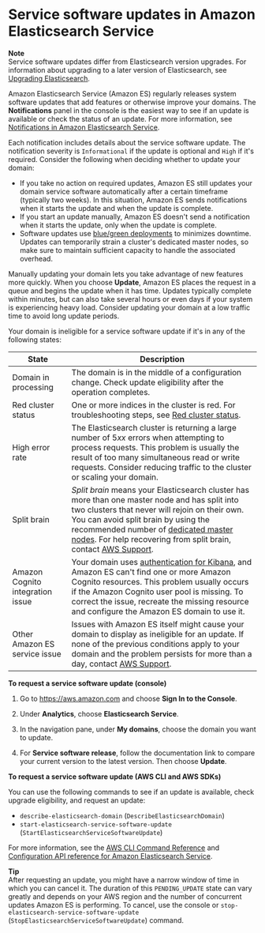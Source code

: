 # Service software updates in Amazon Elasticsearch Service<a name="es-service-software"></a>

**Note**  
Service software updates differ from Elasticsearch version upgrades\. For information about upgrading to a later version of Elasticsearch, see [Upgrading Elasticsearch](es-version-migration.md)\.

Amazon Elasticsearch Service \(Amazon ES\) regularly releases system software updates that add features or otherwise improve your domains\. The **Notifications** panel in the console is the easiest way to see if an update is available or check the status of an update\. For more information, see [Notifications in Amazon Elasticsearch Service](es-managedomains-notifications.md)\.

Each notification includes details about the service software update\. The notification severity is `Informational` if the update is optional and `High` if it's required\. Consider the following when deciding whether to update your domain:
+ If you take no action on required updates, Amazon ES still updates your domain service software automatically after a certain timeframe \(typically two weeks\)\. In this situation, Amazon ES sends notifications when it starts the update and when the update is complete\.
+ If you start an update manually, Amazon ES doesn't send a notification when it starts the update, only when the update is complete\.
+ Software updates use [blue/green deployments](es-managedomains-configuration-changes.md) to minimizes downtime\. Updates can temporarily strain a cluster's dedicated master nodes, so make sure to maintain sufficient capacity to handle the associated overhead\.

Manually updating your domain lets you take advantage of new features more quickly\. When you choose **Update**, Amazon ES places the request in a queue and begins the update when it has time\. Updates typically complete within minutes, but can also take several hours or even days if your system is experiencing heavy load\. Consider updating your domain at a low traffic time to avoid long update periods\. 

Your domain is ineligible for a service software update if it's in any of the following states:


| State | Description | 
| --- | --- | 
| Domain in processing |  The domain is in the middle of a configuration change\. Check update eligibility after the operation completes\.  | 
| Red cluster status |  One or more indices in the cluster is red\. For troubleshooting steps, see [Red cluster status](aes-handling-errors.md#aes-handling-errors-red-cluster-status)\.  | 
| High error rate |  The Elasticsearch cluster is returning a large number of 5*xx* errors when attempting to process requests\. This problem is usually the result of too many simultaneous read or write requests\. Consider reducing traffic to the cluster or scaling your domain\.  | 
| Split brain |  *Split brain* means your Elasticsearch cluster has more than one master node and has split into two clusters that never will rejoin on their own\. You can avoid split brain by using the recommended number of [dedicated master nodes](es-managedomains-dedicatedmasternodes.md)\. For help recovering from split brain, contact [AWS Support](https://console.aws.amazon.com/support/home)\.  | 
| Amazon Cognito integration issue |  Your domain uses [authentication for Kibana](es-cognito-auth.md), and Amazon ES can't find one or more Amazon Cognito resources\. This problem usually occurs if the Amazon Cognito user pool is missing\. To correct the issue, recreate the missing resource and configure the Amazon ES domain to use it\.  | 
| Other Amazon ES service issue |  Issues with Amazon ES itself might cause your domain to display as ineligible for an update\. If none of the previous conditions apply to your domain and the problem persists for more than a day, contact [AWS Support](https://console.aws.amazon.com/support/home)\.  | 

**To request a service software update \(console\)**

1. Go to [https://aws\.amazon\.com](https://aws.amazon.com) and choose **Sign In to the Console**\.

1. Under **Analytics**, choose **Elasticsearch Service**\.

1. In the navigation pane, under **My domains**, choose the domain you want to update\.

1. For **Service software release**, follow the documentation link to compare your current version to the latest version\. Then choose **Update**\.

**To request a service software update \(AWS CLI and AWS SDKs\)**

You can use the following commands to see if an update is available, check upgrade eligibility, and request an update:
+ `describe-elasticsearch-domain` \(`DescribeElasticsearchDomain`\)
+ `start-elasticsearch-service-software-update` \(`StartElasticsearchServiceSoftwareUpdate`\)

For more information, see the [AWS CLI Command Reference](https://docs.aws.amazon.com/cli/latest/reference/) and [Configuration API reference for Amazon Elasticsearch Service](es-configuration-api.md)\.

**Tip**  
After requesting an update, you might have a narrow window of time in which you can cancel it\. The duration of this `PENDING_UPDATE` state can vary greatly and depends on your AWS region and the number of concurrent updates Amazon ES is performing\. To cancel, use the console or `stop-elasticsearch-service-software-update` \(`StopElasticsearchServiceSoftwareUpdate`\) command\.